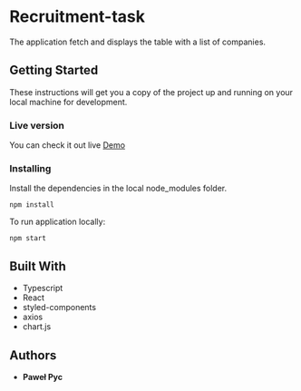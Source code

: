 # Recruitment-task

The application fetch and displays the table with a list of companies.

## Getting Started

These instructions will get you a copy of the project up and running on your local machine for development.

### Live version

You can check it out live [Demo](https://pawelpyc154.github.io/Recruitment-task)

### Installing

Install the dependencies in the local node_modules folder.

```
npm install
```

To run application locally:

```
npm start
```

## Built With

- Typescript
- React
- styled-components
- axios
- chart.js

## Authors

- **Paweł Pyc**
